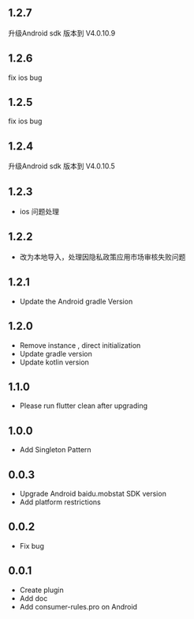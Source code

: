 ## 1.2.7
升级Android sdk 版本到  V4.0.10.9
## 1.2.6
fix ios bug
## 1.2.5
fix ios bug

## 1.2.4
升级Android sdk 版本到  V4.0.10.5
## 1.2.3
* ios 问题处理

## 1.2.2

* 改为本地导入，处理因隐私政策应用市场审核失败问题

## 1.2.1

* Update the Android gradle Version

## 1.2.0

* Remove instance , direct initialization
* Update gradle version
* Update kotlin version

## 1.1.0

* Please run flutter clean after upgrading

## 1.0.0

* Add Singleton Pattern

## 0.0.3

* Upgrade Android baidu.mobstat SDK version
* Add platform restrictions

## 0.0.2

* Fix bug

## 0.0.1

* Create plugin
* Add doc
* Add consumer-rules.pro on Android